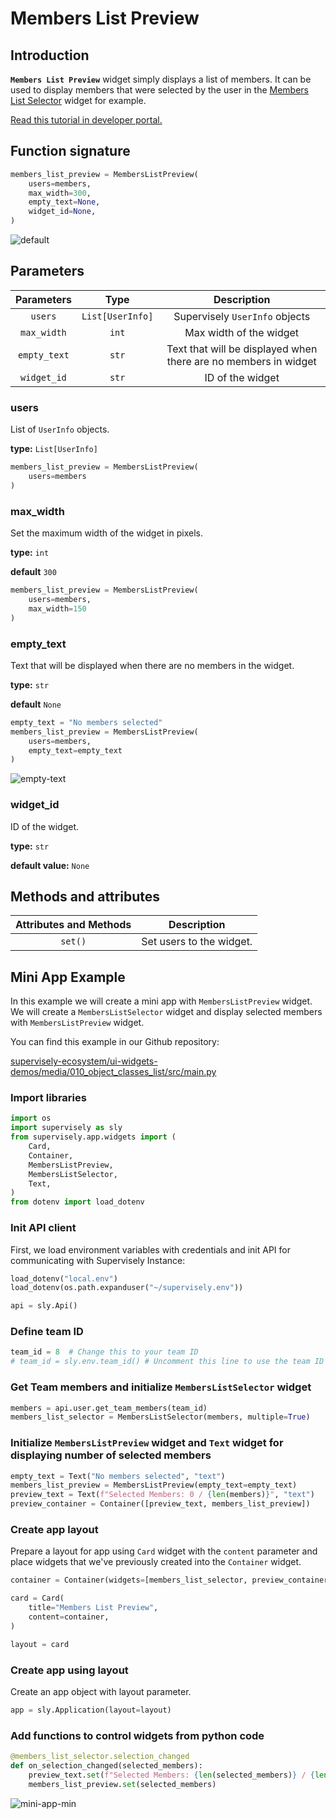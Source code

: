 # Members List Preview

## Introduction

**`Members List Preview`** widget simply displays a list of members. It can be used to display members that were selected by the user in the [Members List Selector](https://developer.supervisely.com/app-development/apps-with-gui/members-list-selector) widget for example.

[Read this tutorial in developer portal.](https://developer.supervisely.com/app-development/apps-with-gui/members-list-preview)

## Function signature

```python
members_list_preview = MembersListPreview(
    users=members,
    max_width=300,
    empty_text=None,
    widget_id=None,
)
```

![default](https://github.com/supervisely-ecosystem/ui-widgets-demos/assets/48913536/d674558e-739d-4dd1-be66-a48f8f00adff)

## Parameters

|  Parameters  |       Type       |                           Description                           |
| :----------: | :--------------: | :-------------------------------------------------------------: |
|   `users`    | `List[UserInfo]` |                 Supervisely `UserInfo` objects                  |
| `max_width`  |      `int`       |                     Max width of the widget                     |
| `empty_text` |      `str`       | Text that will be displayed when there are no members in widget |
| `widget_id`  |      `str`       |                        ID of the widget                         |

### users

List of `UserInfo` objects.

**type:** `List[UserInfo]`

```python
members_list_preview = MembersListPreview(
    users=members
)
```

### max_width

Set the maximum width of the widget in pixels.

**type:** `int`

**default** `300`

```python
members_list_preview = MembersListPreview(
    users=members,
    max_width=150
)
```

### empty_text

Text that will be displayed when there are no members in the widget.

**type:** `str`

**default** `None`

```python
empty_text = "No members selected"
members_list_preview = MembersListPreview(
    users=members,
    empty_text=empty_text
)
```

![empty-text](https://github.com/supervisely-ecosystem/ui-widgets-demos/assets/48913536/45c8ab27-9466-4764-9796-d94f0c3b4fc2)

### widget_id

ID of the widget.

**type:** `str`

**default value:** `None`

## Methods and attributes

| Attributes and Methods | Description              |
| :--------------------: | ------------------------ |
|        `set()`         | Set users to the widget. |

## Mini App Example

In this example we will create a mini app with `MembersListPreview` widget. We will create a `MembersListSelector` widget and display selected members with `MembersListPreview` widget.

You can find this example in our Github repository:

[supervisely-ecosystem/ui-widgets-demos/media/010_object_classes_list/src/main.py](https://github.com/supervisely-ecosystem/ui-widgets-demos/blob/master/media/010_object_classes_list/src/main.py)

### Import libraries

```python
import os
import supervisely as sly
from supervisely.app.widgets import (
    Card,
    Container,
    MembersListPreview,
    MembersListSelector,
    Text,
)
from dotenv import load_dotenv
```

### Init API client

First, we load environment variables with credentials and init API for communicating with Supervisely Instance:

```python
load_dotenv("local.env")
load_dotenv(os.path.expanduser("~/supervisely.env"))

api = sly.Api()
```

### Define team ID

```python
team_id = 8  # Change this to your team ID
# team_id = sly.env.team_id() # Uncomment this line to use the team ID from the local.env file
```

### Get Team members and initialize `MembersListSelector` widget

```python
members = api.user.get_team_members(team_id)
members_list_selector = MembersListSelector(members, multiple=True)
```

### Initialize `MembersListPreview` widget and `Text` widget for displaying number of selected members

```python
empty_text = Text("No members selected", "text")
members_list_preview = MembersListPreview(empty_text=empty_text)
preview_text = Text(f"Selected Members: 0 / {len(members)}", "text")
preview_container = Container([preview_text, members_list_preview])
```

### Create app layout

Prepare a layout for app using `Card` widget with the `content` parameter and place widgets that we've previously created into the `Container` widget.

```python
container = Container(widgets=[members_list_selector, preview_container])

card = Card(
    title="Members List Preview",
    content=container,
)

layout = card
```

### Create app using layout

Create an app object with layout parameter.

```python
app = sly.Application(layout=layout)
```

### Add functions to control widgets from python code

```python
@members_list_selector.selection_changed
def on_selection_changed(selected_members):
    preview_text.set(f"Selected Members: {len(selected_members)} / {len(members)}", "text")
    members_list_preview.set(selected_members)
```

![mini-app-min](https://github.com/supervisely-ecosystem/ui-widgets-demos/assets/48913536/4368d2f1-1cd6-4d74-bcf2-5641ec4e00bb)
